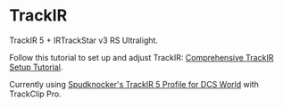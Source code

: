 # TrackIR

TrackIR 5 + IRTrackStar v3 RS Ultralight.

Follow this tutorial to set up and adjust TrackIR: [Comprehensive TrackIR Setup Tutorial](https://youtu.be/qdefLYQ9uYA).


Currently using [Spudknocker's TrackIR 5 Profile for DCS World](https://www.digitalcombatsimulator.com/en/files/3300419/) with TrackClip Pro.